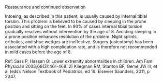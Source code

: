 Reassurance and continued observation

Intoeing, as described in this patient, is usually caused by internal tibial torsion. This problem is believed to be caused by sleeping in the prone position and sitting on the feet. In 90% of cases internal tibial torsion gradually resolves without intervention by the age of 8. Avoiding sleeping in a prone position enhances resolution of the problem. Night splints, orthotics, and shoe wedges are ineffective. Surgery (osteotomy) has been associated with a high complication rate, and is therefore not recommended in mild cases before the age of 8.

Ref:  Sass P, Hassan G: Lower extremity abnormalities in children. Am Fam Physician 2003;68(3):461-468. 2) Kliegman RM, Stanton BF, Geme JW III, et al (eds): Nelson Textbook of Pediatrics, ed 19. Elsevier Saunders, 2011, p 2347.